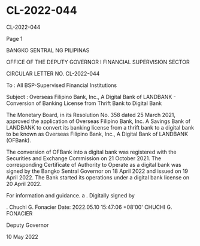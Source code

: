 # CL-2022-044

CL-2022-044

Page 1

BANGKO SENTRAL NG PILIPINAS

OFFICE OF THE DEPUTY GOVERNOR I FINANCIAL SUPERVISION SECTOR

CIRCULAR LETTER NO. CL-2022-044

To : All BSP-Supervised Financial Institutions

Subject : Overseas Filipino Bank, Inc., A Digital Bank of LANDBANK - Conversion of Banking License from Thrift Bank to Digital Bank

The Monetary Board, in its Resolution No. 358 dated 25 March 2021, approved the application of Overseas Filipino Bank, Inc. A Savings Bank of LANDBANK to convert its banking license from a thrift bank to a digital bank to be known as Overseas Filipino Bank, Inc., A Digital Bank of LANDBANK (OFBank).

The conversion of OFBank into a digital bank was registered with the Securities and Exchange Commission on 21 October 2021. The corresponding Certificate of Authority to Operate as a digital bank was signed by the Bangko Sentral Governor on 18 April 2022 and issued on 19 April 2022. The Bank started its operations under a digital bank license on 20 April 2022.

For information and guidance. a . Digitally signed by

. Chuchi G. Fonacier Date: 2022.05.10 15:47:06 +08'00' CHUCHI G. FONACIER

Deputy Governor

10 May 2022